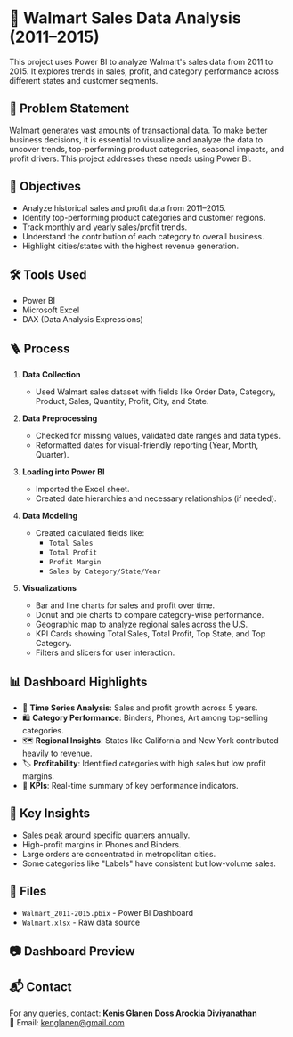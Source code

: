 
# 🧠 Walmart Sales Data Analysis (2011–2015)

This project uses Power BI to analyze Walmart's sales data from 2011 to 2015. It explores trends in sales, profit, and category performance across different states and customer segments.

## 📌 Problem Statement
Walmart generates vast amounts of transactional data. To make better business decisions, it is essential to visualize and analyze the data to uncover trends, top-performing product categories, seasonal impacts, and profit drivers. This project addresses these needs using Power BI.

## 🎯 Objectives
- Analyze historical sales and profit data from 2011–2015.
- Identify top-performing product categories and customer regions.
- Track monthly and yearly sales/profit trends.
- Understand the contribution of each category to overall business.
- Highlight cities/states with the highest revenue generation.

## 🛠️ Tools Used
- Power BI
- Microsoft Excel
- DAX (Data Analysis Expressions)

## 🪜 Process

1. **Data Collection**
   - Used Walmart sales dataset with fields like Order Date, Category, Product, Sales, Quantity, Profit, City, and State.

2. **Data Preprocessing**
   - Checked for missing values, validated date ranges and data types.
   - Reformatted dates for visual-friendly reporting (Year, Month, Quarter).

3. **Loading into Power BI**
   - Imported the Excel sheet.
   - Created date hierarchies and necessary relationships (if needed).

4. **Data Modeling**
   - Created calculated fields like:
     - `Total Sales`
     - `Total Profit`
     - `Profit Margin`
     - `Sales by Category/State/Year`

5. **Visualizations**
   - Bar and line charts for sales and profit over time.
   - Donut and pie charts to compare category-wise performance.
   - Geographic map to analyze regional sales across the U.S.
   - KPI Cards showing Total Sales, Total Profit, Top State, and Top Category.
   - Filters and slicers for user interaction.

## 📊 Dashboard Highlights
- 📅 **Time Series Analysis**: Sales and profit growth across 5 years.
- 🛍️ **Category Performance**: Binders, Phones, Art among top-selling categories.
- 🗺️ **Regional Insights**: States like California and New York contributed heavily to revenue.
- 🏷️ **Profitability**: Identified categories with high sales but low profit margins.
- 🧮 **KPIs**: Real-time summary of key performance indicators.

## 📌 Key Insights
- Sales peak around specific quarters annually.
- High-profit margins in Phones and Binders.
- Large orders are concentrated in metropolitan cities.
- Some categories like "Labels" have consistent but low-volume sales.

## 📁 Files
- `Walmart_2011-2015.pbix` - Power BI Dashboard
- `Walmart.xlsx` - Raw data source

## 📷 Dashboard Preview


## 📬 Contact
For any queries, contact: **Kenis Glanen Doss Arockia Diviyanathan**  
📧 Email: kenglanen@gmail.com  
